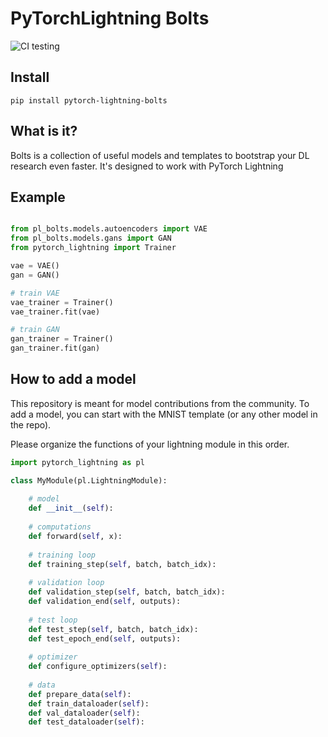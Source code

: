 # PyTorchLightning Bolts


![CI testing](https://github.com/PyTorchLightning/pytorch-lightning-bolts/workflows/CI%20testing/badge.svg?branch=master)





## Install
```pip install pytorch-lightning-bolts```

## What is it?
Bolts is a collection of useful models and templates to bootstrap your DL research even faster.
It's designed to work  with PyTorch Lightning

## Example
```python

from pl_bolts.models.autoencoders import VAE
from pl_bolts.models.gans import GAN
from pytorch_lightning import Trainer

vae = VAE()
gan = GAN()

# train VAE
vae_trainer = Trainer()
vae_trainer.fit(vae)

# train GAN
gan_trainer = Trainer()
gan_trainer.fit(gan)
```

## How to add a model
This repository is meant for model contributions from the community.
To add a model, you can start with the MNIST template (or any other model in the repo).

Please organize the functions of your lightning module in this order.

```python
import pytorch_lightning as pl

class MyModule(pl.LightningModule):
    
    # model
    def __init__(self):
    
    # computations
    def forward(self, x):
    
    # training loop
    def training_step(self, batch, batch_idx):
    
    # validation loop
    def validation_step(self, batch, batch_idx):
    def validation_end(self, outputs):
     
    # test loop
    def test_step(self, batch, batch_idx):
    def test_epoch_end(self, outputs):
    
    # optimizer
    def configure_optimizers(self):
    
    # data
    def prepare_data(self):
    def train_dataloader(self):
    def val_dataloader(self):
    def test_dataloader(self):
```
